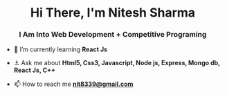 <h1 align="center">Hi There, I'm Nitesh Sharma</h1>
<h3 align="center">I Am Into Web Development + Competitive Programing</h3>

- 🌷 I’m currently learning **React Js**

- ⚓ Ask me about **Html5, Css3, Javascript, Node js, Express, Mongo db, React Js, C++**

- 📫 How to reach me **nit8339@gmail.com**
